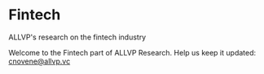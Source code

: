 # Fintech
ALLVP's research on the fintech industry 

Welcome to the Fintech part of ALLVP Research. Help us keep it updated: cnovene@allvp.vc

